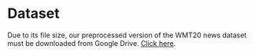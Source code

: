 # Dataset

Due to its file size, our preprocessed version of the WMT20 news dataset must be downloaded from Google Drive. [Click here](https://drive.google.com/drive/folders/1g2fo_5-tBsIYFZmxaudywnYt68RMvJb9?usp=sharing).
